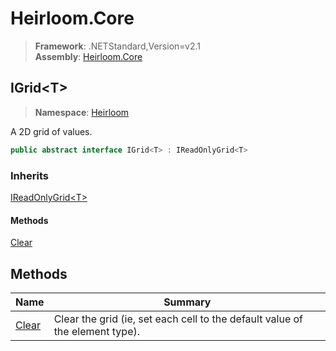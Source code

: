 # Heirloom.Core

> **Framework**: .NETStandard,Version=v2.1  
> **Assembly**: [Heirloom.Core][0]  

## IGrid\<T>

> **Namespace**: [Heirloom][0]  

A 2D grid of values.

```cs
public abstract interface IGrid<T> : IReadOnlyGrid<T>
```

### Inherits

[IReadOnlyGrid\<T>][1]

#### Methods

[Clear][2]

## Methods

| Name       | Summary                                                                      |
|------------|------------------------------------------------------------------------------|
| [Clear][2] | Clear the grid (ie, set each cell to the default value of the element type). |

[0]: ../../Heirloom.Core.md
[1]: IReadOnlyGrid[T].md
[2]: IGrid[T]/Clear.md
